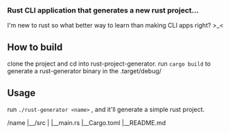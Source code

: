 ### Rust CLI application that generates a new rust project...
I'm new to rust so what better way to learn than making CLI apps right? >_<

## How to build
clone the project and cd into rust-project-generator.
run `cargo build` to generate a rust-generator binary in the .target/debug/

## Usage
run `./rust-generator <name>` , and it'll generate a simple rust project.

/name
  |__/src
  |   |__main.rs
  |__Cargo.toml
  |__README.md
  

